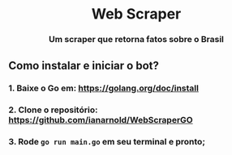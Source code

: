 <h1 align="center">
  Web Scraper
</h1>

<h3 align="center">
    Um scraper que retorna fatos sobre o Brasil
</h3>

## Como instalar e iniciar o bot?

### 1. Baixe o Go em: https://golang.org/doc/install

### 2. Clone o repositório: https://github.com/ianarnold/WebScraperGO

### 3. Rode `go run main.go` em seu terminal e pronto;

